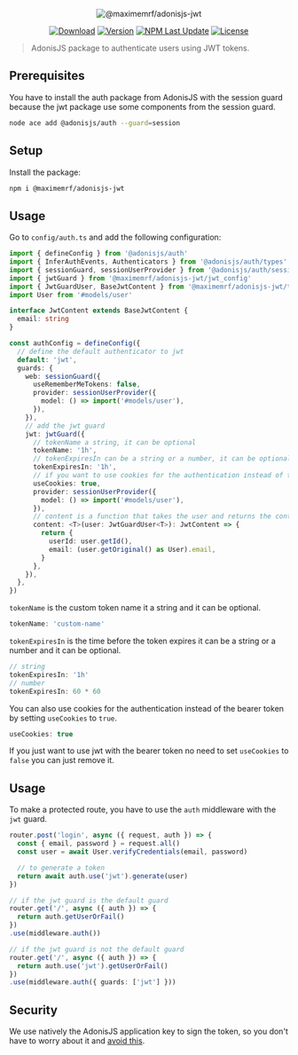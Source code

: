 <p align="center">
  <img src="https://maximemax.sirv.com/npm_package_maxime_jwt.png" alt="@maximemrf/adonisjs-jwt">
</p>

<p align="center">
  <a href="https://www.npmjs.com/package/@maximemrf/adonisjs-jwt"><img src="https://img.shields.io/npm/dm/@maximemrf/adonisjs-jwt.svg?style=flat-square" alt="Download"></a>
  <a href="https://www.npmjs.com/package/@maximemrf/adonisjs-jwt"><img src="https://img.shields.io/npm/v/@maximemrf/adonisjs-jwt.svg?style=flat-square" alt="Version"></a>
  <a href="https://www.npmjs.com/package/@maximemrf/adonisjs-jwt"><img src="https://img.shields.io/npm/last-update/@maximemrf/adonisjs-jwt.svg?style=flat-square" alt="NPM Last Update"></a>
  <a href="https://opensource.org/licenses/MIT"><img src="https://img.shields.io/npm/l/@maximemrf/adonisjs-jwt.svg?style=flat-square" alt="License"></a>
</p>

> AdonisJS package to authenticate users using JWT tokens.

## Prerequisites

You have to install the auth package from AdonisJS with the session guard because the jwt package use some components from the session guard.

```bash
node ace add @adonisjs/auth --guard=session
```

## Setup

Install the package:

```bash
npm i @maximemrf/adonisjs-jwt
```

## Usage

Go to `config/auth.ts` and add the following configuration:

```typescript
import { defineConfig } from '@adonisjs/auth'
import { InferAuthEvents, Authenticators } from '@adonisjs/auth/types'
import { sessionGuard, sessionUserProvider } from '@adonisjs/auth/session'
import { jwtGuard } from '@maximemrf/adonisjs-jwt/jwt_config'
import { JwtGuardUser, BaseJwtContent } from '@maximemrf/adonisjs-jwt/types'
import User from '#models/user'

interface JwtContent extends BaseJwtContent {
  email: string
}

const authConfig = defineConfig({
  // define the default authenticator to jwt
  default: 'jwt',
  guards: {
    web: sessionGuard({
      useRememberMeTokens: false,
      provider: sessionUserProvider({
        model: () => import('#models/user'),
      }),
    }),
    // add the jwt guard
    jwt: jwtGuard({
      // tokenName a string, it can be optional
      tokenName: '1h',
      // tokenExpiresIn can be a string or a number, it can be optional
      tokenExpiresIn: '1h',
      // if you want to use cookies for the authentication instead of the bearer token (optional)
      useCookies: true,
      provider: sessionUserProvider({
        model: () => import('#models/user'),
      }),
      // content is a function that takes the user and returns the content of the token, it can be optional, by default it returns only the user id
      content: <T>(user: JwtGuardUser<T>): JwtContent => {
        return {
          userId: user.getId(),
          email: (user.getOriginal() as User).email,
        }
      },
    }),
  },
})
```

`tokenName` is the custom token name it a string and it can be optional.

```typescript
tokenName: 'custom-name'
```

`tokenExpiresIn` is the time before the token expires it can be a string or a number and it can be optional.

```typescript
// string
tokenExpiresIn: '1h'
// number
tokenExpiresIn: 60 * 60
```

You can also use cookies for the authentication instead of the bearer token by setting `useCookies` to `true`.

```typescript
useCookies: true
```

If you just want to use jwt with the bearer token no need to set `useCookies` to `false` you can just remove it.

## Usage

To make a protected route, you have to use the `auth` middleware with the `jwt` guard.

```typescript
router.post('login', async ({ request, auth }) => {
  const { email, password } = request.all()
  const user = await User.verifyCredentials(email, password)

  // to generate a token
  return await auth.use('jwt').generate(user)
})

// if the jwt guard is the default guard
router.get('/', async ({ auth }) => {
  return auth.getUserOrFail()
})
.use(middleware.auth())

// if the jwt guard is not the default guard
router.get('/', async ({ auth }) => {
  return auth.use('jwt').getUserOrFail()
})
.use(middleware.auth({ guards: ['jwt'] }))
```

## Security

We use natively the AdonisJS application key to sign the token, so you don't have to worry about it and [avoid this](https://trufflesecurity.com/blog/stop-recommending-jwts).
